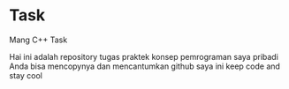 # Task
Mang C++ Task

Hai ini adalah repository tugas praktek konsep pemrograman saya pribadi
Anda bisa mencopynya dan mencantumkan github saya ini
keep code and stay cool
